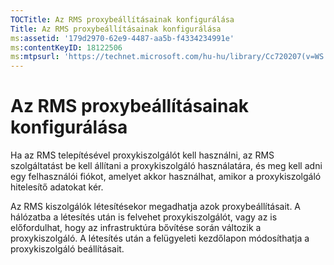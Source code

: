 ```yaml
---
TOCTitle: Az RMS proxybeállításainak konfigurálása
Title: Az RMS proxybeállításainak konfigurálása
ms:assetid: '179d2970-62e9-4487-aa5b-f4334234991e'
ms:contentKeyID: 18122506
ms:mtpsurl: 'https://technet.microsoft.com/hu-hu/library/Cc720207(v=WS.10)'
---
```


Az RMS proxybeállításainak konfigurálása
========================================

Ha az RMS telepítésével proxykiszolgálót kell használni, az RMS szolgáltatást be kell állítani a proxykiszolgáló használatára, és meg kell adni egy felhasználói fiókot, amelyet akkor használhat, amikor a proxykiszolgáló hitelesítő adatokat kér.

Az RMS kiszolgálók létesítésekor megadhatja azok proxybeállításait. A hálózatba a létesítés után is felvehet proxykiszolgálót, vagy az is előfordulhat, hogy az infrastruktúra bővítése során változik a proxykiszolgáló. A létesítés után a felügyeleti kezdőlapon módosíthatja a proxykiszolgáló beállításait.
